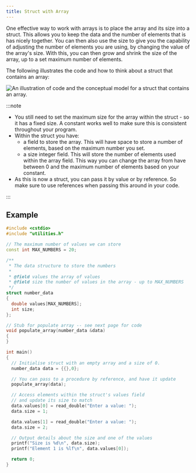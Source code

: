 ```yaml
---
title: Struct with Array
---
```


One effective way to work with arrays is to place the array and its size into a struct. This allows you to keep the data and the number of elements that is has nicely together. You can then also use the size to give you the capability of adjusting the number of elements you are using, by changing the value of the array's size. With this, you can then grow and shrink the size of the array, up to a set maximum number of elements.

The following illustrates the code and how to think about a struct that contains an array:

![An illustration of code and the conceptual model for a struct that contains an array.](./images/struct-array.png)

:::note

- You still need to set the maximum size for the array within the struct - so it has a fixed size. A constant works well to make sure this is consistent throughout your program.
- Within the struct you have:
  - a field to store the array. This will have space to store a number of elements, based on the maximum number you set.
  - a size integer field. This will store the number of elements used within the array field. This way you can change the array from have between 0 and the maximum number of elements based on your constant.
- As this is now a struct, you can pass it by value or by reference. So make sure to use references when passing this around in your code.

:::

## Example

```cpp
#include <cstdio>
#include "utilities.h"

// The maximum number of values we can store
const int MAX_NUMBERS = 20;

/**
 * The data structure to store the numbers
 *
 * @field values the array of values
 * @field size the number of values in the array - up to MAX_NUMBERS
 */
struct number_data
{
  double values[MAX_NUMBERS];
  int size;
};

// Stub for populate array -- see next page for code
void populate_array(number_data &data)
{
}

int main()
{
  // Initialise struct with an empty array and a size of 0.
  number_data data = {{},0};

  // You can pass to a procedure by reference, and have it update
  populate_array(data);

  // Access elements within the struct's values field
  // and update its size to match
  data.values[0] = read_double("Enter a value: ");
  data.size = 1;

  data.values[1] = read_double("Enter a value: ");
  data.size = 2;

  // Output details about the size and one of the values
  printf("Size is %d\n", data.size);
  printf("Element 1 is %lf\n", data.values[0]);

  return 0;
}
```
